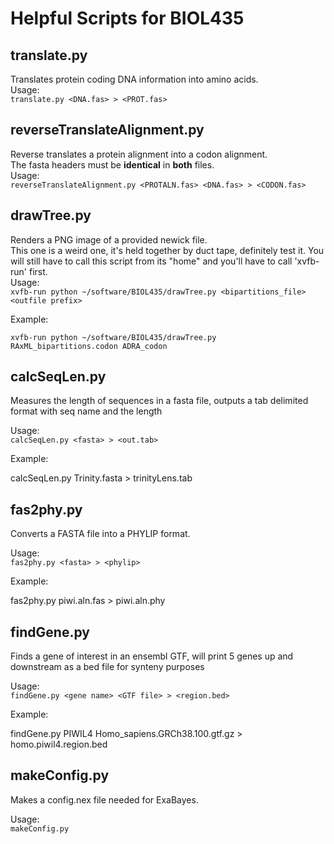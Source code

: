 # Helpful Scripts for BIOL435

## translate.py

Translates protein coding DNA information into amino acids.  
Usage:  
`translate.py <DNA.fas> > <PROT.fas>`

## reverseTranslateAlignment.py 

Reverse translates a protein alignment into a codon alignment.  
The fasta headers must be **identical** in **both** files.  
Usage:  
`reverseTranslateAlignment.py <PROTALN.fas> <DNA.fas> > <CODON.fas>`

## drawTree.py  

Renders a PNG image of a provided newick file.  
This one is a weird one, it's held together by duct tape, definitely test it. 
You will still have to call this script from its "home" and you'll have to call 'xvfb-run' first.  
Usage:  
`xvfb-run python ~/software/BIOL435/drawTree.py <bipartitions_file> <outfile prefix>`  

Example:

`xvfb-run python ~/software/BIOL435/drawTree.py RAxML_bipartitions.codon ADRA_codon`    

## calcSeqLen.py  

Measures the length of sequences in a fasta file, outputs a tab delimited format with seq name and the length

Usage:  
`calcSeqLen.py <fasta> > <out.tab>`

Example:

calcSeqLen.py Trinity.fasta > trinityLens.tab

## fas2phy.py  

Converts a FASTA file into a PHYLIP format. 

Usage:  
`fas2phy.py <fasta> > <phylip>`

Example:  

fas2phy.py piwi.aln.fas > piwi.aln.phy

## findGene.py

Finds a gene of interest in an ensembl GTF, will print 5 genes up and downstream as a bed file for synteny purposes  

Usage:  
`findGene.py <gene name> <GTF file> > <region.bed>`

Example:  

findGene.py PIWIL4 Homo_sapiens.GRCh38.100.gtf.gz > homo.piwil4.region.bed

## makeConfig.py

Makes a config.nex file needed for ExaBayes.  

Usage:  
`makeConfig.py`
